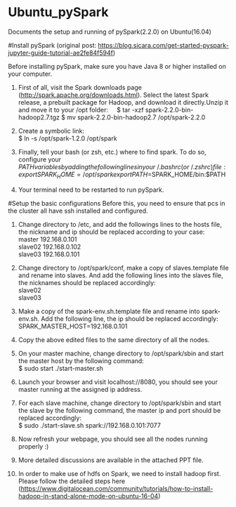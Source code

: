 # Ubuntu_pySpark
Documents the setup and running of pySpark(2.2.0) on Ubuntu(16.04)

#Install pySpark (original post: https://blog.sicara.com/get-started-pyspark-jupyter-guide-tutorial-ae2fe84f594f)

Before installing pySpark, make sure you have Java 8 or higher installed on your computer.
1. First of all, visit the Spark downloads page (http://spark.apache.org/downloads.html). Select the latest Spark release, a prebuilt package for Hadoop, and download it directly.Unzip it and move it to your /opt folder:    
$ tar -xzf spark-2.2.0-bin-hadoop2.7.tgz
$ mv spark-2.2.0-bin-hadoop2.7 /opt/spark-2.2.0  

2. Create a symbolic link:  
$ ln -s /opt/spark-1.2.0 /opt/spark  

3. Finally, tell your bash (or zsh, etc.) where to find spark. To do so, configure your $PATH variables by adding the following lines in your ~/.bashrc (or ~/.zshrc) file:  
export SPARK_HOME=/opt/spark  
export PATH=$SPARK_HOME/bin:$PATH  

4. Your terminal need to be restarted to run pySpark.  

#Setup the basic configurations
Before this, you need to ensure that pcs in the cluster all have ssh installed and configured.

1. Change directory to /etc, and add the followings lines to the hosts file, the nickname and ip should be replaced according to your case:    
master 192.168.0.101  
slave02 192.168.0.102  
slave03 192.168.0.101

2. Change directory to /opt/spark/conf, make a copy of slaves.template file and rename into slaves. And add the following lines into the slaves file, the nicknames should be replaced accordingly:  
slave02  
slave03  

3. Make a copy of the spark-env.sh.template file and rename into spark-env.sh. Add the following line, the ip should be replaced accordingly:  
SPARK_MASTER_HOST=192.168.0.101  

4. Copy the above edited files to the same directory of all the nodes.

5. On your master machine, change directory to /opt/spark/sbin and start the master host by the following command:  
$ sudo start ./start-master.sh

6. Launch your browser and visit localhost://8080, you should see your master running at the assigned ip address.  

7. For each slave machine, change directory to /opt/spark/sbin and start the slave by the following command, the master ip and port should be replaced accordingly:   
$ sudo ./start-slave.sh spark://192.168.0.101:7077  

8. Now refresh your webpage, you should see all the nodes running properly :)  

9. More detailed discussions are available in the attached PPT file. 

10. In order to make use of hdfs on Spark, we need to install hadoop first. Please follow the detailed steps here (https://www.digitalocean.com/community/tutorials/how-to-install-hadoop-in-stand-alone-mode-on-ubuntu-16-04)

